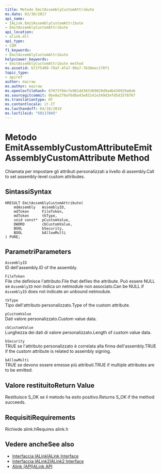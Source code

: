 ```yaml
---
title: Metodo EmitAssemblyCustomAttribute
ms.date: 03/30/2017
api_name:
- IALink.EmitAssemblyCustomAttribute
- EmitAssemblyCustomAttribute
api_location:
- alink.dll
api_type:
- COM
f1_keywords:
- EmitAssemblyCustomAttribute
helpviewer_keywords:
- EmitAssemblyCustomAttribute method
ms.assetid: b72f5409-79af-4fa7-90a7-7630eec170f1
topic_type:
- apiref
author: mairaw
ms.author: mairaw
ms.openlocfilehash: 67073f04cfe981dd383369029d9a4b436929a0a6
ms.sourcegitcommit: 0be8a279af6d8a43e03141e349d3efd5d35f8767
ms.translationtype: HT
ms.contentlocale: it-IT
ms.lasthandoff: 04/18/2019
ms.locfileid: "59117845"
---
```

# <a name="emitassemblycustomattribute-method"></a><span data-ttu-id="226ad-102">Metodo EmitAssemblyCustomAttribute</span><span class="sxs-lookup"><span data-stu-id="226ad-102">EmitAssemblyCustomAttribute Method</span></span>
<span data-ttu-id="226ad-103">Chiamata per impostare gli attributi personalizzati a livello di assembly.</span><span class="sxs-lookup"><span data-stu-id="226ad-103">Call to set assembly-level custom attributes.</span></span>  
  
## <a name="syntax"></a><span data-ttu-id="226ad-104">Sintassi</span><span class="sxs-lookup"><span data-stu-id="226ad-104">Syntax</span></span>  
  
```  
HRESULT EmitAssemblyCustomAttribute(  
    mdAssembly   AssemblyID,  
    mdToken      FileToken,  
    mdToken      tkType,  
    void const*  pCustomValue,  
    DWORD        cbCustomValue,  
    BOOL         bSecurity,  
    BOOL         bAllowMulti  
) PURE;  
```  
  
## <a name="parameters"></a><span data-ttu-id="226ad-105">Parametri</span><span class="sxs-lookup"><span data-stu-id="226ad-105">Parameters</span></span>  
 `AssemblyID`  
 <span data-ttu-id="226ad-106">ID dell'assembly.</span><span class="sxs-lookup"><span data-stu-id="226ad-106">ID of the assembly.</span></span>  
  
 `FileToken`  
 <span data-ttu-id="226ad-107">File che definisce l'attributo.</span><span class="sxs-lookup"><span data-stu-id="226ad-107">File that defiles the attribute.</span></span> <span data-ttu-id="226ad-108">Può essere NULL se `AssemblyID` non indica un netmodule non associato.</span><span class="sxs-lookup"><span data-stu-id="226ad-108">Can be NULL if `AssemblyID` does not indicate an unbound netmodule.</span></span>  
  
 `tkType`  
 <span data-ttu-id="226ad-109">Tipo dell'attributo personalizzato.</span><span class="sxs-lookup"><span data-stu-id="226ad-109">Type of the custom attribute.</span></span>  
  
 `pCustomValue`  
 <span data-ttu-id="226ad-110">Dati valore personalizzato.</span><span class="sxs-lookup"><span data-stu-id="226ad-110">Custom value data.</span></span>  
  
 `cbCustomValue`  
 <span data-ttu-id="226ad-111">Lunghezza dei dati di valore personalizzato.</span><span class="sxs-lookup"><span data-stu-id="226ad-111">Length of custom value data.</span></span>  
  
 `bSecurity`  
 <span data-ttu-id="226ad-112">TRUE se l'attributo personalizzato è correlata alla firma dell'assembly.</span><span class="sxs-lookup"><span data-stu-id="226ad-112">TRUE if the custom attribute is related to assembly signing.</span></span>  
  
 `bAllowMulti`  
 <span data-ttu-id="226ad-113">TRUE se devono essere emesse più attributi.</span><span class="sxs-lookup"><span data-stu-id="226ad-113">TRUE if multiple attributes are to be emitted.</span></span>  
  
## <a name="return-value"></a><span data-ttu-id="226ad-114">Valore restituito</span><span class="sxs-lookup"><span data-stu-id="226ad-114">Return Value</span></span>  
 <span data-ttu-id="226ad-115">Restituisce S_OK se il metodo ha esito positivo.</span><span class="sxs-lookup"><span data-stu-id="226ad-115">Returns S_OK if the method succeeds.</span></span>  
  
## <a name="requirements"></a><span data-ttu-id="226ad-116">Requisiti</span><span class="sxs-lookup"><span data-stu-id="226ad-116">Requirements</span></span>  
 <span data-ttu-id="226ad-117">Richiede alink.h</span><span class="sxs-lookup"><span data-stu-id="226ad-117">Requires alink.h</span></span>  
  
## <a name="see-also"></a><span data-ttu-id="226ad-118">Vedere anche</span><span class="sxs-lookup"><span data-stu-id="226ad-118">See also</span></span>

- [<span data-ttu-id="226ad-119">Interfaccia IALink</span><span class="sxs-lookup"><span data-stu-id="226ad-119">IALink Interface</span></span>](../../../../docs/framework/unmanaged-api/alink/ialink-interface.md)
- [<span data-ttu-id="226ad-120">Interfaccia IALink2</span><span class="sxs-lookup"><span data-stu-id="226ad-120">IALink2 Interface</span></span>](../../../../docs/framework/unmanaged-api/alink/ialink2-interface.md)
- [<span data-ttu-id="226ad-121">Alink (API)</span><span class="sxs-lookup"><span data-stu-id="226ad-121">ALink API</span></span>](../../../../docs/framework/unmanaged-api/alink/index.md)
